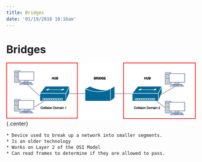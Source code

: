 ```yaml
---
title: Bridges
date: '01/19/2018 10:16am'
---
```


# <a href="/network/foundations-of-networking-networking-basics/5-commonly-used-network-devices" class="nav-button transform"><span></span></a>Bridges

![](BRIDGE.png?cropResize=500,500)   {.center}

```
* Device used to break up a network into smaller segments.
* Is an older technology
* Works on Layer 2 of the OSI Model
* Can read frames to determine if they are allowed to pass.
```